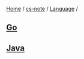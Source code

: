 [Home](https://mengxianbin.github.io) /
[cs-note](https://mengxianbin.github.io/cs-note) /
[Language](https://mengxianbin.github.io/cs-note/content/language) /

## [Go](https://mengxianbin.github.io/cs-note/content/language/go)

## [Java](https://mengxianbin.github.io/cs-note/content/language/java)
